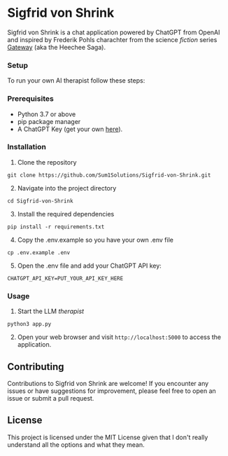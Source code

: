 # Sigfrid von Shrink

Sigfrid von Shrink is a chat application powered by ChatGPT from OpenAI and inspired by Frederik Pohls charachter from the science *fiction* series [Gateway](https://en.wikipedia.org/wiki/Gateway_(novel)) (aka the Heechee Saga).

### Setup

To run your own AI therapist follow these steps:

### Prerequisites

- Python 3.7 or above
- pip package manager
- A ChatGPT Key (get your own [here](https://platform.openai.com/signup)).

### Installation

1. Clone the repository

```shell
git clone https://github.com/Sum1Solutions/Sigfrid-von-Shrink.git
```

2. Navigate into the project directory

```shell
cd Sigfrid-von-Shrink
```

3. Install the required dependencies

```shell
pip install -r requirements.txt
```

4. Copy the .env.example so you have your own .env file

```shell
cp .env.example .env
```

5. Open the .env file and add your ChatGPT API key:

```shell
CHATGPT_API_KEY=PUT_YOUR_API_KEY_HERE
```

### Usage

1. Start the LLM *therapist*

```shell
python3 app.py
```
2. Open your web browser and visit `http://localhost:5000` to access the application.

## Contributing

Contributions to Sigfrid von Shrink are welcome! If you encounter any issues or have suggestions for improvement, please feel free to open an issue or submit a pull request.

## License

This project is licensed under the MIT License given that I don't really understand all the options and what they mean.